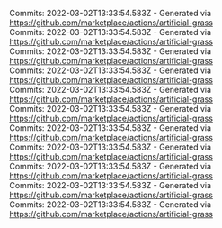 Commits: 2022-03-02T13:33:54.583Z - Generated via https://github.com/marketplace/actions/artificial-grass
<br>
Commits: 2022-03-02T13:33:54.583Z - Generated via https://github.com/marketplace/actions/artificial-grass
<br>
Commits: 2022-03-02T13:33:54.583Z - Generated via https://github.com/marketplace/actions/artificial-grass
<br>
Commits: 2022-03-02T13:33:54.583Z - Generated via https://github.com/marketplace/actions/artificial-grass
<br>
Commits: 2022-03-02T13:33:54.583Z - Generated via https://github.com/marketplace/actions/artificial-grass
<br>
Commits: 2022-03-02T13:33:54.583Z - Generated via https://github.com/marketplace/actions/artificial-grass
<br>
Commits: 2022-03-02T13:33:54.583Z - Generated via https://github.com/marketplace/actions/artificial-grass
<br>
Commits: 2022-03-02T13:33:54.583Z - Generated via https://github.com/marketplace/actions/artificial-grass
<br>
Commits: 2022-03-02T13:33:54.583Z - Generated via https://github.com/marketplace/actions/artificial-grass
<br>
Commits: 2022-03-02T13:33:54.583Z - Generated via https://github.com/marketplace/actions/artificial-grass
<br>
Commits: 2022-03-02T13:33:54.583Z - Generated via https://github.com/marketplace/actions/artificial-grass
<br>
